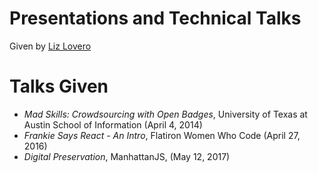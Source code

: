 # Presentations and Technical Talks
Given by [Liz Lovero](http://www.elizabethlovero.com/)

Talks Given
===============================================
- *Mad Skills: Crowdsourcing with Open Badges*, University of Texas at Austin School of Information (April 4, 2014)
- *Frankie Says React - An Intro*, Flatiron Women Who Code (April 27, 2016)
- *Digital Preservation*, ManhattanJS, (May 12, 2017)  
